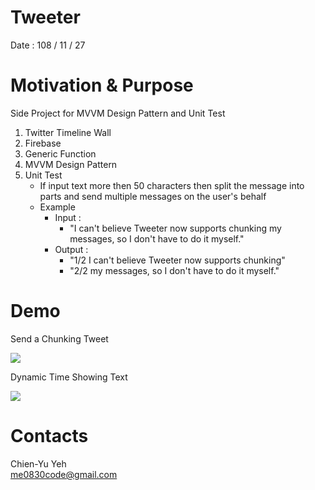 # Tweeter
Date : 108 / 11 / 27

# Motivation & Purpose
Side Project for MVVM Design Pattern and Unit Test

1. Twitter Timeline Wall
2. Firebase
3. Generic Function
4. MVVM Design Pattern
5. Unit Test
   * If input text more then 50 characters then split the message into parts and send multiple messages on the user's behalf
   * Example
      * Input : 
         * "I can't believe Tweeter now supports chunking my messages, so I don't have to do it myself."
      * Output :
         * "1/2 I can't believe Tweeter now supports chunking"
         * "2/2 my messages, so I don't have to do it myself."

# Demo
Send a Chunking Tweet

![](http://i.imgur.com/MuwT14y.gif)

Dynamic Time Showing Text

![](http://i.imgur.com/dxQhvdV.gif)

# Contacts
Chien-Yu Yeh
<br>me0830code@gmail.com
